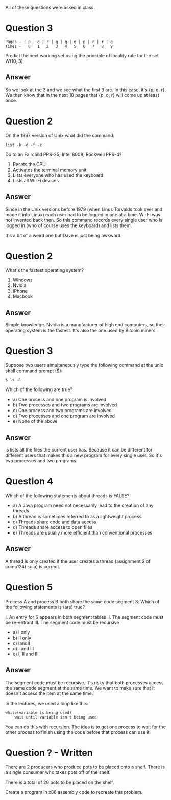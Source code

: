 All of these questions were asked in class.

# Question 3


```
Pages - | p | q | r | q | q | q | p | r | r | q
Times -   0   1   2   3   4   5   6   7   8   9
```
Predict the next working set using the principle of locality rule for the set W(10, 3)

## Answer

So we look at the 3 and we see what the first 3 are. In this case, it's {p, q, r}. We then know that in the next 10 pages that {p, q, r} will come up at least once.


# Question 2

On the 1967 version of Unix what did the command:

```
list -k -d -f -z
```

Do to an Fairchild PPS-25; Intel 8008; Rockwell PPS-4?

1. Resets the CPU
2. Activates the terminal memory unit
3. Lists everyone who has used the keyboard
4. Lists all Wi-Fi devices

## Answer

Since in the Unix versions before 1979 (when Linus Torvalds took over and made it into Linux) each user had to be logged in one at a time. Wi-Fi was not invented back then. So this command records every single user who is logged in (who of course uses the keyboard) and lists them.

It's a bit of a weird one but Dave is just being awkward.

# Question 2

What's the fastest operating system?

1. Windows
2. Nvidia
3. iPhone
4. Macbook

## Answer

Simple knowledge. Nvidia is a manufacturer of high end computers, so their operating system is the fastest. It's also the one used by Bitcoin miners.


# Question 3

Suppose two users simultaneously type the following 
command at the unix shell command prompt ($): 

```
$ ls –l
```

Which of the following are true?

* a) One process and one program is involved
* b) Two processes and two programs are involved
* c) One process and two programs are involved
* d) Two processes and one program are involved
* e) None of the above

## Answer

ls lists all the files the current user has. Because it can be different for different users that makes this a new program for every single user. So it's two processes and two programs.

# Question 4

Which of the following statements about threads is FALSE?

* a) A Java program need not necessarily lead to the creation of any threads
* b) A thread is sometimes referred to as a lightweight process
* c) Threads share code and data access
* d) Threads share access to open files
* e) Threads are usually more efficient than conventional processes

## Answer

A thread is only created if the user creates a thread (assignment 2 of comp124) so a) is correct.

# Question 5

Process A and process B both share the same code segment S. Which of the following statements is (are) true?

I.  An entry for S appears in both segment tables
II.  The segment code must be re-entrant
III.  The segment code must be recursive

* a) I only
* b) II only
* c) IandII
* d) I and III
* e) I, II and III

## Answer

The segment code must be recursive. It's risky that both processes access the same code segment at the same time. We want to make sure that it doesn't access the item at the same time.

In the lectures, we used a loop like this:

```
while(variable is being used)
    wait until variable isn't being used
```

You can do this with recursion. The idea is to get one process to wait for the other process to finish using the code before that process can use it.

# Question ? - Written

There are 2 producers who produce pots to be placed onto a shelf.
There is a single consumer who takes pots off of the shelf.

There is a total of 20 pots to be placed on the shelf.

Create a program in x86 assembly code to recreate this problem.
